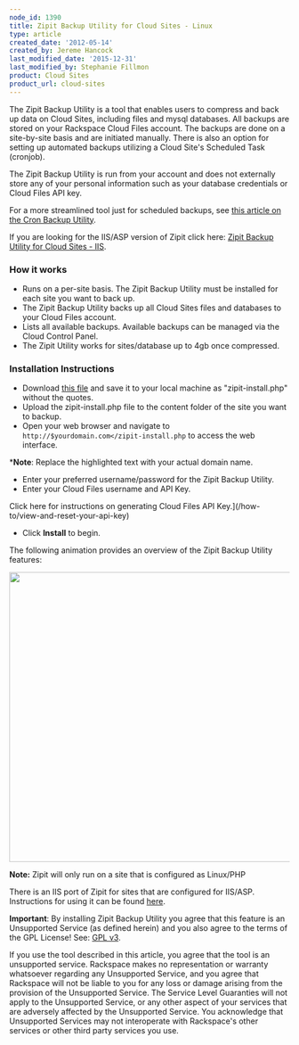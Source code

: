```yaml
---
node_id: 1390
title: Zipit Backup Utility for Cloud Sites - Linux
type: article
created_date: '2012-05-14'
created_by: Jereme Hancock
last_modified_date: '2015-12-31'
last_modified_by: Stephanie Fillmon
product: Cloud Sites
product_url: cloud-sites
---
```


The Zipit Backup Utility is a tool that enables users to compress and
back up data on Cloud Sites, including files and mysql databases. All
backups are stored on your Rackspace Cloud Files account. The backups
are done on a site-by-site basis and are initiated manually. There is
also an option for setting up automated backups utilizing a Cloud
Site's Scheduled Task (cronjob).

The Zipit Backup Utility is run from your account and does not
externally store any of your personal information such as your database
credentials or Cloud Files API key.

For a more streamlined tool just for scheduled backups, see [this
article on the Cron Backup
Utility](/how-to/scheduled-backup-cloud-sites-to-cloud-files).

If you are looking for the IIS/ASP version of Zipit click here: [Zipit
Backup Utility for Cloud Sites - IIS](http://www.aspxzipitbackup.com/).

### How it works

-   Runs on a per-site basis. The Zipit Backup Utility must be installed
    for each site you want to back up.
-   The Zipit Backup Utility backs up all Cloud Sites files and
    databases to your Cloud Files account.
-   Lists all available backups. Available backups can be managed via
    the Cloud Control Panel.
-   The Zipit Utility works for sites/database up to 4gb
    once compressed.

### Installation Instructions

-   Download [this
    file](https://raw.github.com/jeremehancock/zipit-backup-utility-installer/master/zipit-install.php)
    and save it to your local machine as "zipit-install.php" without
    the quotes.
-   Upload the zipit-install.php file to the content folder of the site
    you want to backup.
-   Open your web browser and navigate to
    ``http://$yourdomain.com</zipit-install.php`` to access the
    web interface.

 ***Note**: Replace the highlighted text with your actual domain name.

-   Enter your preferred username/password for the Zipit Backup Utility.
-   Enter your Cloud Files username and API Key.

Click here for instructions on generating Cloud Files API Key.</span>](/how-to/view-and-reset-your-api-key)

-   Click **Install** to begin.

The following animation provides an overview of the Zipit Backup Utility features:

<img src="https://8026b2e3760e2433679c-fffceaebb8c6ee053c935e8915a3fbe7.ssl.cf2.rackcdn.com/field/image/zipit_1.gif" width="600" height="520" />

**Note:** Zipit will only run on a site that is configured as
Linux/PHP

There is an IIS port of Zipit for sites that are configured for
IIS/ASP. Instructions for using it can be found
[here](http://aspxzipitbackup.com/).


**Important**: By installing Zipit Backup Utility you agree that this feature is
an Unsupported Service (as defined herein) and you also agree to the
terms of the GPL License! See:</span><span> [GPL
v3](http://www.gnu.org/licenses/gpl-3.0.en.html).


If you use the tool described in this
article, you agree that the tool is an unsupported service. Rackspace
makes no representation or warranty whatsoever regarding any Unsupported
Service, and you agree that Rackspace will not be liable to you for any
loss or damage arising from the provision of the Unsupported Service.
The Service Level Guaranties will not apply to the Unsupported Service,
or any other aspect of your services that are adversely affected by the
Unsupported Service.  You acknowledge that Unsupported Services may not
interoperate with Rackspace's other services or other third party
services you use.

